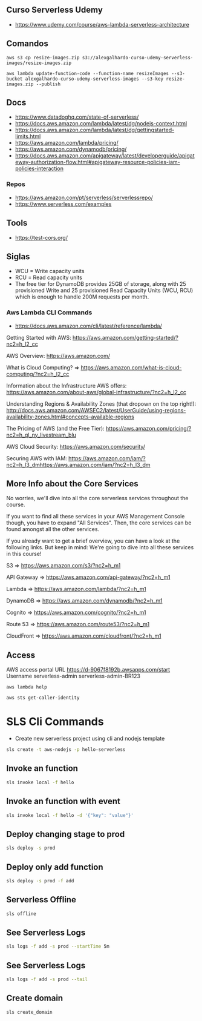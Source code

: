 ## Curso Serverless Udemy

- https://www.udemy.com/course/aws-lambda-serverless-architecture

## Comandos
```
aws s3 cp resize-images.zip s3://alexgalhardo-curso-udemy-serverless-images/resize-images.zip
```

```
aws lambda update-function-code --function-name resizeImages --s3-bucket alexgalhardo-curso-udemy-serverless-images --s3-key resize-images.zip --publish
```

## Docs
- https://www.datadoghq.com/state-of-serverless/
- https://docs.aws.amazon.com/lambda/latest/dg/nodejs-context.html
- https://docs.aws.amazon.com/lambda/latest/dg/gettingstarted-limits.html
- https://aws.amazon.com/lambda/pricing/
- https://aws.amazon.com/dynamodb/pricing/
- https://docs.aws.amazon.com/apigateway/latest/developerguide/apigateway-authorization-flow.html#apigateway-resource-policies-iam-policies-interaction

### Repos
- https://aws.amazon.com/pt/serverless/serverlessrepo/
- https://www.serverless.com/examples

## Tools
- https://test-cors.org/

## Siglas
- WCU = Write capacity units
- RCU = Read capacity units
- The free tier for DynamoDB provides 25GB of storage, along with 25 provisioned Write and 25 provisioned Read Capacity Units (WCU, RCU) which is enough to handle 200M requests per month.

### Aws Lambda CLI Commands
- https://docs.aws.amazon.com/cli/latest/reference/lambda/

Getting Started with AWS: https://aws.amazon.com/getting-started/?nc2=h_l2_cc

AWS Overview: https://aws.amazon.com/

What is Cloud Computing? => https://aws.amazon.com/what-is-cloud-computing/?nc2=h_l2_cc

Information about the Infrastructure AWS offers: https://aws.amazon.com/about-aws/global-infrastructure/?nc2=h_l2_cc

Understanding Regions & Availability Zones (that dropown on the top right!): http://docs.aws.amazon.com/AWSEC2/latest/UserGuide/using-regions-availability-zones.html#concepts-available-regions

The Pricing of AWS (and the Free Tier): https://aws.amazon.com/pricing/?nc2=h_ql_ny_livestream_blu

AWS Cloud Security: https://aws.amazon.com/security/

Securing AWS with IAM: https://aws.amazon.com/iam/?nc2=h_l3_dmhttps://aws.amazon.com/iam/?nc2=h_l3_dm

## More Info about the Core Services
No worries, we'll dive into all the core serverless services throughout the course.

If you want to find all these services in your AWS Management Console though, you have to expand "All Services". Then, the core services can be found amongst all the other services.


If you already want to get a brief overview, you can have a look at the following links. But keep in mind: We're going to dive into all these services in this course!

S3 => https://aws.amazon.com/s3/?nc2=h_m1

API Gateway => https://aws.amazon.com/api-gateway/?nc2=h_m1

Lambda => https://aws.amazon.com/lambda/?nc2=h_m1

DynamoDB => https://aws.amazon.com/dynamodb/?nc2=h_m1

Cognito => https://aws.amazon.com/cognito/?nc2=h_m1

Route 53 => https://aws.amazon.com/route53/?nc2=h_m1

CloudFront => https://aws.amazon.com/cloudfront/?nc2=h_m1


## Access
AWS access portal URL
https://d-9067f8192b.awsapps.com/start
Username
serverless-admin serverless-admin-BR123


```
aws lambda help
```

```
aws sts get-caller-identity
```

# SLS Cli Commands
- Create new serverless project using cli and nodejs template
```bash
sls create -t aws-nodejs -p hello-serverless
```

## Invoke an function
```bash
sls invoke local -f hello
```

## Invoke an function with event
```bash
sls invoke local -f hello -d '{"key": "value"}'
```

## Deploy changing stage to prod
```bash
sls deploy -s prod
```

## Deploy only add function
```bash
sls deploy -s prod -f add
```

## Serverless Offline
```bash
sls offline
```

## See Serverless Logs
```bash
sls logs -f add -s prod --startTime 5m
```

## See Serverless Logs
```bash
sls logs -f add -s prod --tail
```

## Create domain
```bash
sls create_domain
```